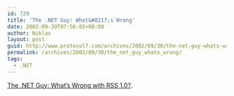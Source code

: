 ```yaml
---
id: 729
title: 'The .NET Guy: What&#8217;s Wrong'
date: 2002-09-30T07:56:05+00:00
author: Niklas
layout: post
guid: http://www.protocol7.com/archives/2002/09/30/the-net-guy-whats-wrong/
permalink: /archives/2002/09/30/the_net_guy_whats_wrong/
tags:
  - .NET
---
```

<div class='microid-e0327324aa678b92a673ede14bf85c9340ca805e'>
  <p>
    <a href="http://dotnetguy.techieswithcats.com/archives/001172.shtml">The .NET Guy: What&#8217;s Wrong with RSS 1.0?</a>.
  </p>
</div>